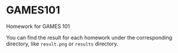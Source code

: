 # GAMES101
Homework for GAMES 101

You can find the result for each homework under the corresponding directory, like `result.png` or `results` directory.


